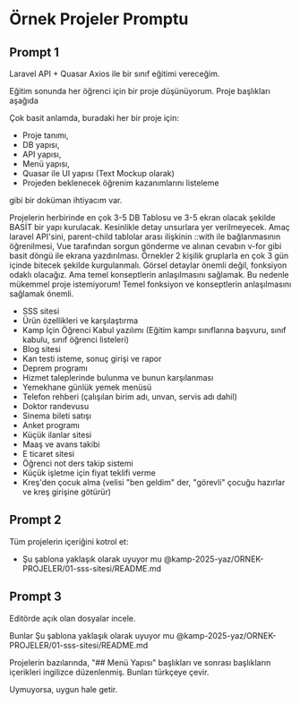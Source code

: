# Örnek Projeler Promptu

## Prompt 1

Laravel API + Quasar Axios ile bir sınıf eğitimi vereceğim.

Eğitim sonunda her öğrenci için bir proje düşünüyorum. Proje başlıkları aşağıda

Çok basit anlamda, buradaki her bir proje için:

- Proje tanımı,
- DB yapısı,
- API yapısı,
- Menü yapısı,
- Quasar ile UI yapısı (Text Mockup olarak)
- Projeden beklenecek öğrenim kazanımlarını listeleme

gibi bir doküman ihtiyacım var.

Projelerin herbirinde en çok 3-5 DB Tablosu ve 3-5 ekran olacak şekilde BASİT bir yapı kurulacak. Kesinlikle detay unsurlara yer verilmeyecek. Amaç laravel API'sini, parent-child tablolar arası ilişkinin ::with ile bağlanmasının öğrenilmesi, Vue tarafından sorgun gönderme ve alınan cevabın v-for gibi basit döngü ile ekrana yazdırılması. Örnekler 2 kişilik gruplarla en çok 3 gün içinde bitecek şekilde kurgulanmalı. Görsel detaylar önemli değil, fonksiyon odaklı olacağız. Ama temel konseptlerin anlaşılmasını sağlamak. Bu nedenle mükemmel proje istemiyorum! Temel fonksiyon ve konseptlerin anlaşılmasını sağlamak önemli.

- SSS sitesi
- Ürün özellikleri ve karşılaştırma
- Kamp İçin Öğrenci Kabul yazılımı (Eğitim kampı sınıflarına başvuru, sınıf kabulu, sınıf öğrenci listeleri)
- Blog sitesi
- Kan testi isteme, sonuç girişi ve rapor
- Deprem programı
- Hizmet taleplerinde bulunma ve bunun karşılanması
- Yemekhane günlük yemek menüsü
- Telefon rehberi (çalışılan birim adı, unvan, servis adı dahil)
- Doktor randevusu
- Sinema bileti satışı
- Anket programı
- Küçük ilanlar sitesi
- Maaş ve avans takibi
- E ticaret sitesi
- Öğrenci not ders takip sistemi
- Küçük işletme için fiyat teklifi verme
- Kreş'den çocuk alma (velisi "ben geldim" der, "görevli" çocuğu hazırlar ve kreş girişine götürür)

## Prompt 2

Tüm projelerin içeriğini kotrol et:

- Şu şablona yaklaşık olarak uyuyor mu @kamp-2025-yaz/ORNEK-PROJELER/01-sss-sitesi/README.md

## Prompt 3

Editörde açık olan dosyalar incele.

Bunlar Şu şablona yaklaşık olarak uyuyor mu @kamp-2025-yaz/ORNEK-PROJELER/01-sss-sitesi/README.md

Projelerin bazılarında, "## Menü Yapısı" başlıkları ve sonrası başlıkların içerikleri ingilizce düzenlenmiş. Bunları türkçeye çevir.

Uymuyorsa, uygun hale getir.
